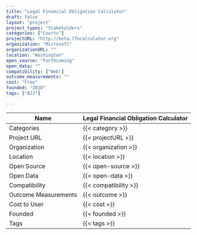 ```yaml
---
title: "Legal Financial Obligation Calculator"
draft: false
layout: "project"
project_types: "Stakeholders"
categories: ["Courts"]
projectURL: "http://beta.lfocalculator.org"
organization: "Microsoft"
organizationURL: ""
location: "Washington"
open_source: "Forthcoming"
open_data: ""
compatibility: ["Web"]
outcome_measurements: ""
cost: "Free"
founded: "2018"
tags: ["A2J"]

---
```



Name                    |  Legal Financial Obligation Calculator    
------------------------|----
Categories              | {{< category >}} 
Project URL             | {{< projectURL >}} 
Organization            | {{< organization >}} 
Location                | {{< location >}} 
Open Source             | {{< open-source >}} 
Open Data               | {{< open-data >}} 
Compatibility           | {{< compatibility >}} 
Outcome Measurements    | {{< outcome >}} 
Cost to User            | {{< cost >}} 
Founded                 | {{< founded >}} 
Tags                    | {{< tags >}} 

